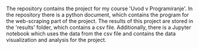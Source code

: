 The repository contains the project for my course 'Uvod v Programiranje'.
In the repository there is a python document, which contains the program for the web-scraping part of the project. The results of this project are stored in the 'results' folder, which contains a csv file.
Additionally, there is a Jupyter notebook which uses the data from the csv file and contains the data visualization and analysis for the project.
